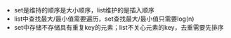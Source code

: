 * set是维持的顺序是大小顺序，list维护的是插入顺序
* list中查找最大/最小值需要遍历，set查找最大/最小值只需要log(n)
* set中存储不存储具有重复key的元素；list不关心元素的key，去重需要先排序
